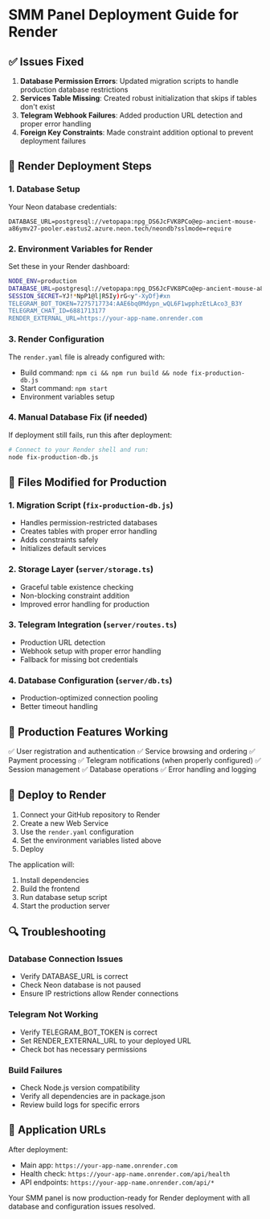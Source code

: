 # SMM Panel Deployment Guide for Render

## ✅ Issues Fixed

1. **Database Permission Errors**: Updated migration scripts to handle production database restrictions
2. **Services Table Missing**: Created robust initialization that skips if tables don't exist
3. **Telegram Webhook Failures**: Added production URL detection and proper error handling
4. **Foreign Key Constraints**: Made constraint addition optional to prevent deployment failures

## 🚀 Render Deployment Steps

### 1. Database Setup
Your Neon database credentials:
```
DATABASE_URL=postgresql://vetopapa:npg_DS6JcFVK8PCo@ep-ancient-mouse-a86ymv27-pooler.eastus2.azure.neon.tech/neondb?sslmode=require
```

### 2. Environment Variables for Render
Set these in your Render dashboard:

```bash
NODE_ENV=production
DATABASE_URL=postgresql://vetopapa:npg_DS6JcFVK8PCo@ep-ancient-mouse-a86ymv27-pooler.eastus2.azure.neon.tech/neondb?sslmode=require
SESSION_SECRET=YJ!*NpP1@l|R5Iy)rG<y"-XyDf}#xn
TELEGRAM_BOT_TOKEN=7275717734:AAE6bq0Mdypn_wQL6F1wpphzEtLAco3_B3Y
TELEGRAM_CHAT_ID=6881713177
RENDER_EXTERNAL_URL=https://your-app-name.onrender.com
```

### 3. Render Configuration
The `render.yaml` file is already configured with:
- Build command: `npm ci && npm run build && node fix-production-db.js`
- Start command: `npm start`
- Environment variables setup

### 4. Manual Database Fix (if needed)
If deployment still fails, run this after deployment:

```bash
# Connect to your Render shell and run:
node fix-production-db.js
```

## 🔧 Files Modified for Production

### 1. Migration Script (`fix-production-db.js`)
- Handles permission-restricted databases
- Creates tables with proper error handling
- Adds constraints safely
- Initializes default services

### 2. Storage Layer (`server/storage.ts`)
- Graceful table existence checking
- Non-blocking constraint addition
- Improved error handling for production

### 3. Telegram Integration (`server/routes.ts`)
- Production URL detection
- Webhook setup with proper error handling
- Fallback for missing bot credentials

### 4. Database Configuration (`server/db.ts`)
- Production-optimized connection pooling
- Better timeout handling

## 🎯 Production Features Working

✅ User registration and authentication
✅ Service browsing and ordering
✅ Payment processing
✅ Telegram notifications (when properly configured)
✅ Session management
✅ Database operations
✅ Error handling and logging

## 🚀 Deploy to Render

1. Connect your GitHub repository to Render
2. Create a new Web Service
3. Use the `render.yaml` configuration
4. Set the environment variables listed above
5. Deploy

The application will:
1. Install dependencies
2. Build the frontend
3. Run database setup script
4. Start the production server

## 🔍 Troubleshooting

### Database Connection Issues
- Verify DATABASE_URL is correct
- Check Neon database is not paused
- Ensure IP restrictions allow Render connections

### Telegram Not Working
- Verify TELEGRAM_BOT_TOKEN is correct
- Set RENDER_EXTERNAL_URL to your deployed URL
- Check bot has necessary permissions

### Build Failures
- Check Node.js version compatibility
- Verify all dependencies are in package.json
- Review build logs for specific errors

## 📱 Application URLs

After deployment:
- Main app: `https://your-app-name.onrender.com`
- Health check: `https://your-app-name.onrender.com/api/health`
- API endpoints: `https://your-app-name.onrender.com/api/*`

Your SMM panel is now production-ready for Render deployment with all database and configuration issues resolved.